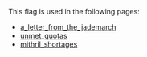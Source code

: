 This flag is used in the following pages:
 - [a_letter_from_the_jademarch](../events/a_letter_from_the_jademarch.md)
 - [unmet_quotas](../events/unmet_quotas.md)
 - [mithril_shortages](../events/mithril_shortages.md)
